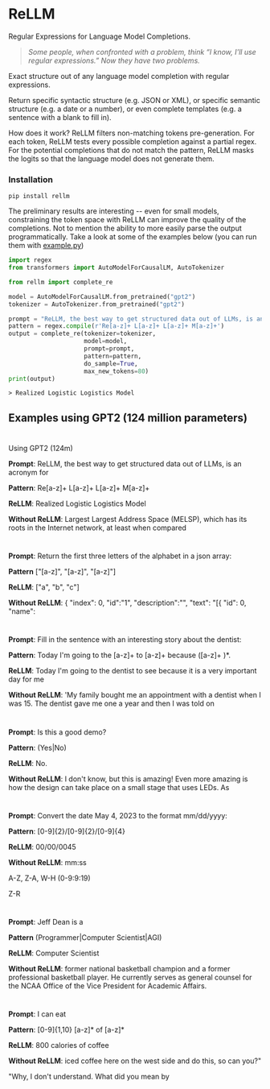 # ReLLM
Regular Expressions for Language Model Completions.

> *Some people, when confronted with a problem, think
“I know, I'll use regular expressions.”   Now they have two problems.*

Exact structure out of any language model completion with regular expressions.

Return specific syntactic structure (e.g. JSON or XML), or specific semantic structure (e.g. a date or a number), or even complete templates (e.g. a sentence with a blank to fill in).

How does it work? ReLLM filters non-matching tokens pre-generation. For each token, ReLLM tests every possible completion against a partial regex. For the potential completions that do not match the pattern, ReLLM masks the logits so that the language model does not generate them.

### Installation
```
pip install rellm
```

The preliminary results are interesting -- even for small models, constraining the token space with ReLLM can improve the quality of the completions. Not to mention the ability to more easily parse the output programmatically. Take a look at some of the examples below (you can run them with [example.py](example.py))

```python
import regex
from transformers import AutoModelForCausalLM, AutoTokenizer

from rellm import complete_re

model = AutoModelForCausalLM.from_pretrained("gpt2")
tokenizer = AutoTokenizer.from_pretrained("gpt2")

prompt = "ReLLM, the best way to get structured data out of LLMs, is an acronym for "
pattern = regex.compile(r'Re[a-z]+ L[a-z]+ L[a-z]+ M[a-z]+')
output = complete_re(tokenizer=tokenizer, 
                     model=model, 
                     prompt=prompt,
                     pattern=pattern,
                     do_sample=True,
                     max_new_tokens=80)
print(output)
```

```
> Realized Logistic Logistics Model
```


## Examples using GPT2 (124 million parameters)

#

Using GPT2 (124m)

**Prompt**: ReLLM, the best way to get structured data out of LLMs, is an acronym for

**Pattern**: Re[a-z]+ L[a-z]+ L[a-z]+ M[a-z]+

**ReLLM**: Realized Logistic Logistics Model

**Without ReLLM**: Largest Largest Address Space (MELSP), which has its roots in the  Internet network, at least when compared
#

**Prompt**: Return the first three letters of the alphabet in a json array:

**Pattern** \[\"[a-z]\", \"[a-z]\", \"[a-z]\"\]

**ReLLM**: ["a", "b", "c"]

**Without ReLLM**: { "index": 0, "id":"1", "description":"", "text": "[{ "id": 0, "name":
#
**Prompt**: Fill in the sentence with an interesting story about the dentist:

**Pattern**: Today I\'m going to the [a-z]+ to [a-z]+ because ([a-z]+ )*\.

**ReLLM**: Today I'm going to the dentist to see because it is a very important day for me

**Without ReLLM**: 'My family bought me an appointment with a dentist when I was 15. The dentist gave me one a year and then I was told on
#

**Prompt**: Is this a good demo?

**Pattern**: (Yes|No)

**ReLLM**: No.

**Without ReLLM**: I don't know, but this is amazing! Even more amazing is how the design can take place on a small stage that uses LEDs.
As

#

**Prompt**: Convert the date May 4, 2023 to the format mm/dd/yyyy:

**Pattern**: [0-9]{2}/[0-9]{2}/[0-9]{4}

**ReLLM**: 00/00/0045

**Without ReLLM**:  mm:ss

A-Z, Z-A, W-H (0-9:9:19)

Z-R

#

**Prompt**: Jeff Dean is a

**Pattern** (Programmer|Computer Scientist|AGI)

**ReLLM**: Computer Scientist

**Without ReLLM**: former national basketball champion and a former professional basketball player. He currently serves as general counsel for the NCAA Office of the Vice President for Academic Affairs.

#

**Prompt**: I can eat 

**Pattern**: [0-9]{1,10} [a-z]* of [a-z]*

**ReLLM**: 800 calories of coffee

**Without ReLLM**: iced coffee here on the west side and do this, so can you?"

"Why, I don't understand. What did you mean by